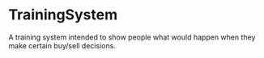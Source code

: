 # TrainingSystem
A training system intended to show people what would happen when they make certain buy/sell decisions.
